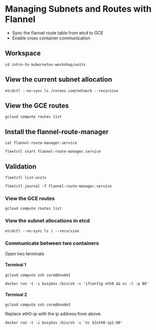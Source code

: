 # Managing Subnets and Routes with Flannel

* Sync the flannel route table from etcd to GCE
* Enable cross container communication

## Workspace

```
cd intro-to-kubernetes-workshop/units
```

## View the current subnet allocation

```
etcdctl --no-sync ls /coreos.com/network --recursive
```

## View the GCE routes

```
gcloud compute routes list
```

## Install the flannel-route-manager


```
cat flannel-route-manager.service
```

```
fleetctl start flannel-route-manager.service
```

## Validation

```
fleetctl list-units
```

```
fleetctl journal -f flannel-route-manager.service
```

### View the GCE routes

```
gcloud compute routes list
```

### View the subnet allocations in etcd

```
etcdctl --no-sync ls / --recursive
```

### Communicate between two containers

Open two terminals

#### Terminal 1

```
gcloud compute ssh core@knode1
```

```
docker run -t -i busybox /bin/sh -c 'ifconfig eth0 && nc -l -p 80'
```

#### Terminal 2

```
gcloud compute ssh core@knode3
```

Replace eth0-ip with the ip address from above.

```
docker run -t -i busybox /bin/sh -c 'nc ${eth0-ip}:80'
```
